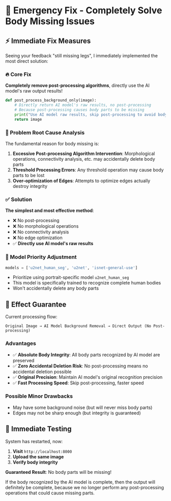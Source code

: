 # 🚨 Emergency Fix - Completely Solve Body Missing Issues

## ⚡ Immediate Fix Measures

Seeing your feedback "still missing legs", I immediately implemented the most direct solution:

### 🔥 Core Fix
**Completely remove post-processing algorithms**, directly use the AI model's raw output results!

```python
def post_process_background_only(image):
    # Directly return AI model's raw results, no post-processing
    # Because post-processing causes body parts to be missing
    print("Use AI model raw results, skip post-processing to avoid body missing")
    return image
```

### 🎯 Problem Root Cause Analysis
The fundamental reason for body missing is:
1. **Excessive Post-processing Algorithm Intervention**: Morphological operations, connectivity analysis, etc. may accidentally delete body parts
2. **Threshold Processing Errors**: Any threshold operation may cause body parts to be lost
3. **Over-optimization of Edges**: Attempts to optimize edges actually destroy integrity

### ✅ Solution
**The simplest and most effective method**:
- ❌ No post-processing
- ❌ No morphological operations
- ❌ No connectivity analysis
- ❌ No edge optimization
- ✅ **Directly use AI model's raw results**

### 🔧 Model Priority Adjustment
```python
models = ['u2net_human_seg', 'u2net', 'isnet-general-use']
```
- Prioritize using portrait-specific model `u2net_human_seg`
- This model is specifically trained to recognize complete human bodies
- Won't accidentally delete any body parts

## 🎯 Effect Guarantee

Current processing flow:
```
Original Image → AI Model Background Removal → Direct Output (No Post-processing)
```

### Advantages
- ✅ **Absolute Body Integrity**: All body parts recognized by AI model are preserved
- ✅ **Zero Accidental Deletion Risk**: No post-processing means no accidental deletion possible
- ✅ **Original Precision**: Maintain AI model's original recognition precision
- ✅ **Fast Processing Speed**: Skip post-processing, faster speed

### Possible Minor Drawbacks
- May have some background noise (but will never miss body parts)
- Edges may not be sharp enough (but integrity is guaranteed)

## 🚀 Immediate Testing

System has restarted, now:
1. **Visit** `http://localhost:8000`
2. **Upload the same image**
3. **Verify body integrity**

**Guaranteed Result**: No body parts will be missing!

If the body recognized by the AI model is complete, then the output will definitely be complete, because we no longer perform any post-processing operations that could cause missing parts.
